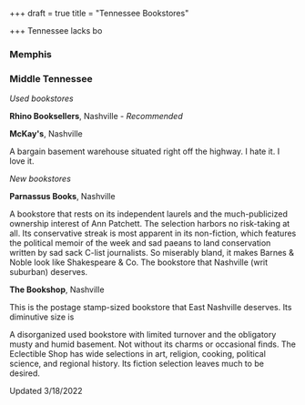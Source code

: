 +++
draft = true
title = "Tennessee Bookstores"

+++
Tennessee lacks bo

### Memphis

### Middle Tennessee

_Used bookstores_

**Rhino Booksellers**, Nashville - _Recommended_

**McKay's**, Nashville

A bargain basement warehouse situated right off the highway. I hate it. I love it.

_New bookstores_

**Parnassus Books**, Nashville

A bookstore that rests on its independent laurels and the much-publicized ownership interest of Ann Patchett. The selection harbors no risk-taking at all. Its conservative streak is most apparent in its non-fiction, which features the political memoir of the week and sad paeans to land conservation written by sad sack C-list journalists. So miserably bland, it makes Barnes & Noble look like Shakespeare & Co. The bookstore that Nashville (writ suburban) deserves.

**The Bookshop**, Nashville

This is the postage stamp-sized bookstore that East Nashville deserves. Its diminutive size is

A disorganized used bookstore with limited turnover and the obligatory musty and humid basement. Not without its charms or occasional finds. The Eclectible Shop has wide selections in art, religion, cooking, political science, and regional history. Its fiction selection leaves much to be desired.

Updated 3/18/2022